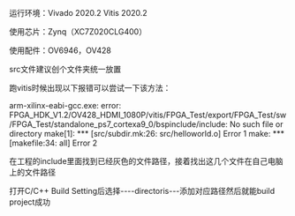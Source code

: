运行环境：Vivado 2020.2
          Vitis 2020.2

使用芯片：Zynq（XC7Z020CLG400）

使用配件：OV6946，OV428


src文件建议创个文件夹统一放置



跑vitis时候出现以下报错可以尝试一下该方法：
 
arm-xilinx-eabi-gcc.exe: error: FPGA_HDK_V1.2/OV428_HDMI_1080P/vitis/FPGA_Test/export/FPGA_Test/sw/FPGA_Test/standalone_ps7_cortexa9_0/bspinclude/include: No such file or directory
 make[1]: *** [src/subdir.mk:26: src/helloworld.o] Error 1
 make: *** [makefile:34: all] Error 2



在工程的include里面找到已经灰色的文件路径，接着找出这几个文件在自己电脑上的文件路径

打开C/C++ Build Setting后选择----directoris---添加对应路径然后就能build project成功
